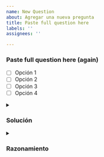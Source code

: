 ```yaml
---
name: New Question
about: Agregar una nueva pregunta
title: Paste full question here
labels: ''
assignees: ''

---
```


### Paste full question here (again)

- [ ] Opción 1
- [ ] Opción 2
- [ ] Opción 3
- [ ] Opción 4

<details>
<summary><h3>Solución</h3></summary>

- [ ] Opción 1
- [x] Opción 2
- [x] Opción 3
- [ ]  Opción 4

</details>

<details>
<summary><h3>Razonamiento</h3></summary>
 <!--- Describir cómo se razona la solución a la pregunta --->
</details>

 <!--- Añadir dominio y dificultad con las etiquetas --->
